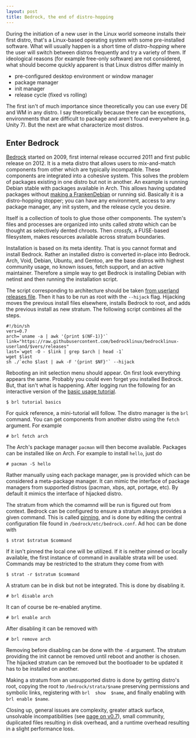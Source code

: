 ```yaml
---
layout: post
title: Bedrock, the end of distro-hopping
---
```

During the initiation of a new  user in the Linux world someone installs
their  first distro,  that's a  Linux-based operating  system with  some
pre-installed  software. What  will usually  happen is  a short  time of
_distro-hopping_ where  the user will switch  between distros frequently
and try a variety of them. If ideological reasons (for example free-only
software) are  not considered,  what should  become quickly  apparent is
that Linux distros differ mainly in

* pre-configured desktop environment or window manager
* package manager
* init manager
* release cycle (fixed vs rolling)

The first isn't of much importance since theoretically you can use every
DE  and WM  in any  distro.  I say  theoretically because  there can  be
exceptions, environments that are difficult  to package and aren't found
everywhere  (e.g. Unity  7). But  the  next are  what characterize  most
distros.

## Enter Bedrock

[Bedrock]  started on  2009, first  internal release  occurred 2011  and
first public release on  2012. It is a meta distro  that allows users to
mix-and-match    components    from    other   which    are    typically
incompatible.   These  components   are  integrated   into  a   cohesive
system. This solves  the problem of packages existing in  one distro but
not  in another.  An  example  is running  Debian  stable with  packages
available in Arch. This allows having updated packages without [making a
FrankenDebian][frankdeb]   or   running   sid.   Basically   it   is   a
distro-hopping  stopper; you  can have  any environment,  access to  any
package manager, any init system, and the release cycle you desire.

Itself is  a collection  of tools  to glue  those other  components. The
system's files  and processes are  organized into units  called _strata_
which can  be thought as  selectively dented chroots. Then  _crossfs_, a
FUSE-based   filesystem,  makes   resources  available   across  stratum
boundaries.

Installation is  based on its meta  identity. That is you  cannot format
and install  Bedrock. Rather an  installed distro is  converted in-place
into  Bedrock. Arch,  Void, Debian,  Ubuntu,  and Gentoo,  are the  base
distros with  highest community usage,  no known issues,  fetch support,
and  an active  maintainer. Therefore  a simple  way to  get Bedrock  is
installing Debian with netinst and then running the installation script.

The script corresponding to architecture  should be taken [from userland
releases  file][blv07ur].  Then  it  has  to be  run  as  root with  the
`--hijack` flag.  Hijacking moves the previous  install files elsewhere,
installs  Bedrock  to  root,  and  adds  the  previous  install  as  new
stratum. The following script combines all the steps.

```
#!/bin/sh
vers=0.7
arch=`uname -a | awk '{print $(NF-1)}'`
link="https://raw.githubusercontent.com/bedrocklinux/bedrocklinux-userland/$vers/releases"
last=`wget -O - $link | grep $arch | head -1`
wget $last
sh ./`echo $last | awk -F '{print $NF}'` --hijack
```

Rebooting  an  init  selection  menu   should  appear.   On  first  look
everything  appears  the  same.  Probably  you  could  even  forget  you
installed Bedrock. But, that isn't  what is happening. After logging run
the  following   for  an  interactive   version  of  the   [basic  usage
tutorial][blv07bu].

```
$ brl tutorial basics
```

For quick reference, a mini-tutorial  will follow. The distro manager is
the `brl` command. You can get  components from another distro using the
`fetch` argument. For example

```
# brl fetch arch
```

The Arch's package manager `pacman` will then become available. Packages
can be installed like on Arch. For example to install `hello`, just do

```
# pacman -S hello
```

Rather manually using each package  manager, `pmm` is provided which can
be  considered a  meta-package manager.  It can  mimic the  interface of
package  managers from  supported distros  (pacman, xbps,  apt, portage,
etc). By default it mimics the interface of hijacked distro.

The  stratum from  which the  comamnd will  be run  is figured  out from
context. Bedrock can be configured to ensure a stratum always provides a
given command. This is called [pinning][blv07wp], and is done by editing
the central configuration file  found in `/bedrock/etc/bedrock.conf`. Ad
hoc can be done with

```
$ strat $stratum $command
```

If it  isn't pinned  the local one  will be utilized.  If it  is neither
pinned or locally available, the  first instance of command in available
strata will  be used.  Commands  may be  restricted to the  stratum they
come from with

```
$ strat -r $stratum $command
```

A  stratum can  be  in disk  but  not  be integrated.  This  is done  by
disabling it.

```
# brl disable arch
```

It can of course be re-enabled anytime.

```
# brl enable arch
```

After disabling it can be removed with

```
# brl remove arch
```

Removing  before disabling  can be  done  with the  `-d` argument.   The
stratum providing the init cannot be removed until reboot and another is
chosen. The  hijacked stratum can  be removed  but the bootloader  to be
updated it has to be installed on another.

Making a stratum from an unsupported  distro is done by getting distro's
root, copying the root to `/bedrock/strata/$name` preserving permissions
and  symbolic links,  registering  with `brl  show  $name`, and  finally
enabling with `brl enable $name`.

Closing  up,  general issues  are  complexity,  greater attack  surface,
unsolvable  incompatibilities  (see   [page  on  v0.7][blv07fc]),  small
community, duplicated  files resulting in  disk overhead, and  a runtime
overhead resulting in a slight performance loss.

[Bedrock]: https://bedrocklinux.org/
[frankdeb]: https://wiki.debian.org/DontBreakDebian#Don.27t_make_a_FrankenDebian
[blv07ur]: https://raw.githubusercontent.com/bedrocklinux/bedrocklinux-userland/0.7/releases
[blv07bu]: https://bedrocklinux.org/0.7/basic-usage.html
[blv07wp]: https://bedrocklinux.org/0.7/workflows.html#pinning
[blv07fc]: https://bedrocklinux.org/0.7/feature-compatibility.html
